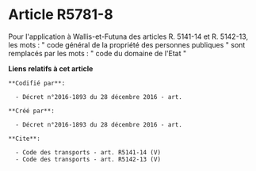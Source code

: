 # Article R5781-8

Pour l'application à Wallis-et-Futuna des articles R. 5141-14 et R. 5142-13, les mots : " code général de la propriété des
personnes publiques " sont remplacés par les mots : " code du domaine de l'Etat "

**Liens relatifs à cet article**

	**Codifié par**:

	  - Décret n°2016-1893 du 28 décembre 2016 - art.

	**Créé par**:

	  - Décret n°2016-1893 du 28 décembre 2016 - art.

	**Cite**:

	  - Code des transports - art. R5141-14 (V)
	  - Code des transports - art. R5142-13 (V)

